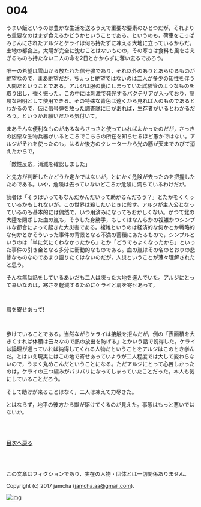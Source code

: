 # 004

うまい飯というのは豊かな生活を送るうえで重要な要素のひとつだが，それよりも重要なのはまず食えるかどうかということである。というのも，荷車をこっぱみじんにされたアルジとケライは何も持たずに凍える大地に立っているからだ。土地の都合上，太陽が完全に沈むことはないものの，その寒さは食料も風をさえぎるものも持たない二人の命を2日とかからずに奪い去るであろう。  

唯一の希望は雪山から放たれた信号弾であり，それ以外のありとあらゆるものが絶望なので，まあ絶望だが，ちょっと絶望ではないのは二人が多少の知性を伴う人間だということである。アルジは服の裏にしまっていた試験管のようなものを取り出し，強く振った。この中には刺激で発光するバクテリアが入っており，簡易な照明として使用できる。その特殊な青色は遠くから見れば人のものであるとわかるので，仮に信号弾を放った調査隊に目があれば，生存者がいるとわかるだろう。というかお願いだから気付いて。  

まあそんな便利なものがあるならさっさと使っていればよかったのだが，さっきの凶悪な生物兵器がいるところでこちらの所在を知らせるほど愚かではない。アルジがそれを使ったのも，はるか後方のクレーターから光の筋が天までのびて消えたからで，  

「敵性反応，消滅を確認しました」  

と先方が判断したかどうか定かではないが，とにかく危険が去ったのを把握したためである。いや，危険は去っていないどころか危険に満ちているわけだが。  

読者は「そうはいってもなんだかんだいって助かるんだろう？」とたかをくくっているかもしれないが，この世界は殺したいときに殺す。アルジが主人公となっているのも基本的には偶然で，いつ用済みになってもおかしくない。かつて北の大陸を閉ざした血の嵐も，そうした身勝手，もしくはなんらかの複雑かつシンプルな都合によって起きた大災害である。複雑というのは経済的な何かとか戦略的な何かとかそういった事件の背景となる不満の蓄積にあたるもので，シンプルというのは「単に気にくわなかったから」とか「どうでもよくなったから」といった事件の引き金となる多分に衝動的なものである。血の嵐はその名のとおりの悲惨なものなのであまり語りたくはないのだが，人災ということが薄々理解されたと思う。  

そんな無駄話をしているあいだも二人は凍った大地を進んでいた。アルジにとって幸いなのは，寒さを軽減するためにケライと肩を寄せあって，  

<br>  

肩を寄せあって!  

<br>  

歩けていることである。当然ながらケライは接触を拒んだが，例の「表面積を大きくすれば体積は云々なので熱の放出を防げる」とかいう話で説得した。ケライは論理が通っていれば納得してくれる人物だということをアルジはこのとき学んだ。とはいえ現実にはこの地で寄せあっていようが二人程度では大して変わらないので，うまく丸めこんだということになる。ただアルジにとって心苦しかったのは，ケライの三つ編みがパリパリになってしまっていたことだった。本人も気にしていることだろう。  

そして助けが来ることはなく，二人は凍えて力尽きた。  

とはならず，地平の彼方から獣が駆けてくるのが見えた。事態はもっと悪いではないか。  

<br>  
<br>  

[目次へ戻る](https://github.com/jamcha-aa/OblivionReports/blob/master/README.md)  

<br>  
<br>  

この文章はフィクションであり，実在の人物・団体とは一切関係ありません。  

Copyright (c) 2017 jamcha (jamcha.aa@gmail.com).  

[![img](http://i.creativecommons.org/l/by-nc-sa/4.0/88x31.png)](http://creativecommons.org/licenses/by-nc-sa/4.0/deed)